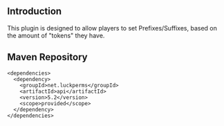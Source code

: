 ## Introduction  
This plugin is designed to allow players to set Prefixes/Suffixes, based on the amount of "tokens" they have.   

## Maven Repository
```
<dependencies>
  <dependency>
    <groupId>net.luckperms</groupId>
    <artifactId>api</artifactId>
    <version>5.2</version>
    <scope>provided</scope>
  </dependency>
</dependencies>
 ```
